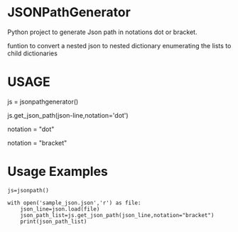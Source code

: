 # JSONPathGenerator
  Python project to generate Json path in notations dot or bracket.

  funtion to convert a nested json to nested dictionary enumerating the lists to child dictionaries





# USAGE

   js = jsonpathgenerator()

   js.get_json_path(json-line,notation='dot')

   notation = "dot"

   notation = "bracket"


# Usage Examples


    js=jsonpath()

    with open('sample_json.json','r') as file:
        json_line=json.load(file)
        json_path_list=js.get_json_path(json_line,notation="bracket")
        print(json_path_list)



